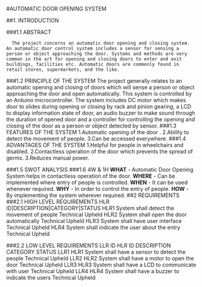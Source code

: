 #AUTOMATIC DOOR OPENING SYSTEM


##1. INTRODUCTION

 ###1.1  ABSTRACT

      The project concerns an automatic door opening and closing system. An automatic door control system includes a sensor for sensing a person or object approaching the door. Systems and methods are very common in the art for opening and closing doors to enter and exit buildings, facilities etc. Automatic doors are commonly found in retail stores, supermarkets, and the like.
 
###1.2  PRINCIPLE OF THE SYSTEM
The project generally relates to an automatic opening and closing of doors which will sense a person or object approaching the door and open automatically. This system is controlled by an Arduino microcontroller. The system includes DC motor which makes door to slides during opening or closing by rack and pinion gearing, a LCD to display information state of door, an audio buzzer to make sound through the duration of opened door and a controller for controlling the opening and closing of the door as a person or object detected by sensor.
 ###1.3   FEATURES OF THE SYSTEM
 1.Automatic opening of the door . 
2.Ability to detect the movement of people.
3.Can be accessed everywhere.
###1.4 ADVANTAGES OF THE SYSTEM
1.Helpful for people in wheelchairs and disabled.
2.Contactless operation of the door which prevents the spread of germs.
3.Reduces manual power.
 
###1.5  SWOT ANALYSIS
###1.6 4W & 1H
**WHAT** - Automatic Door Opening System helps in contactless          operation of the door.
**WHERE** -  Can be implemented where entry of people is controlled.
**WHEN** - It can be used whenever required.
**WHY** - In order to control the entry of people.
**HOW** - By implementing the system wherever required.
##2 REQUIREMENTS
###2.1 HIGH LEVEL REQUIREMENTS
HLR ID|DESCRIPTION|CATEGORY|STATUS
HLR1
System shall detect the movement of people
   Technical
  Upheld
HLR2
System shall open the door automatically
   Technical
   Upheld
HLR3
System shall have user interface
   Technical
   Upheld
HLR4
System shall indicate the user about the entry
   Technical
   Upheld

 
###2.2 LOW LEVEL REQUIREMENTS
LLR ID
HLR ID
DESCRIPTION
CATEGORY
STATUS
LLR1
HLR1
System shall have a sensor to detect the people
 Technical
Upheld
LLR2
HLR2
System shall have a motor to open the  door
Technical
Upheld
LLR3
HLR3
System shall have a LCD to communicate with user
Technical
Upheld
LLR4
HLR4
System shall have a buzzer to indicate the users
Technical
Upheld

